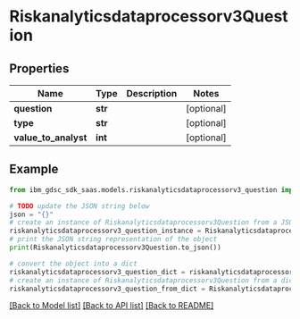 # Riskanalyticsdataprocessorv3Question


## Properties

Name | Type | Description | Notes
------------ | ------------- | ------------- | -------------
**question** | **str** |  | [optional] 
**type** | **str** |  | [optional] 
**value_to_analyst** | **int** |  | [optional] 

## Example

```python
from ibm_gdsc_sdk_saas.models.riskanalyticsdataprocessorv3_question import Riskanalyticsdataprocessorv3Question

# TODO update the JSON string below
json = "{}"
# create an instance of Riskanalyticsdataprocessorv3Question from a JSON string
riskanalyticsdataprocessorv3_question_instance = Riskanalyticsdataprocessorv3Question.from_json(json)
# print the JSON string representation of the object
print(Riskanalyticsdataprocessorv3Question.to_json())

# convert the object into a dict
riskanalyticsdataprocessorv3_question_dict = riskanalyticsdataprocessorv3_question_instance.to_dict()
# create an instance of Riskanalyticsdataprocessorv3Question from a dict
riskanalyticsdataprocessorv3_question_from_dict = Riskanalyticsdataprocessorv3Question.from_dict(riskanalyticsdataprocessorv3_question_dict)
```
[[Back to Model list]](../README.md#documentation-for-models) [[Back to API list]](../README.md#documentation-for-api-endpoints) [[Back to README]](../README.md)


